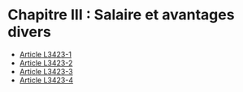 # Chapitre III : Salaire et avantages divers

* [Article L3423-1](./LEGIARTI000018201746.md)
* [Article L3423-2](./LEGIARTI000018201744.md)
* [Article L3423-3](./LEGIARTI000018201741.md)
* [Article L3423-4](./LEGIARTI000018201738.md)
